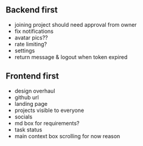 ## Backend first
- joining project should need approval from owner
- fix notifications
- avatar pics??
- rate limiting?
- settings
- return message & logout when token expired

## Frontend first
- design overhaul
- github url
- landing page
- projects visible to everyone
- socials
- md box for requirements?
- task status
- main context box scrolling for now reason